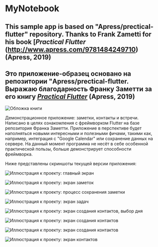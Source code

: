 # MyNotebook

## This sample app is based on "Apress/prectical-flutter" repository. Thanks to Frank Zametti for his book [*Practical Flutter* (http://www.apress.com/9781484249710) (Apress, 2019)
## Это приложение-образец основано на репозитории "Apress/prectical-flutter. Выражаю благодарность Франку Заметти за его книгу [*Practical Flutter*](http://www.apress.com/9781484249710) (Apress, 2019) 


![Обложка книги](https://github.com/Apress/practical-flutter/blob/master/9781484249710.jpg?raw=true)


Демонстрационное приложение: заметки, контакты и встречи. Написано в целях ознакомления с фреймворком Flutter на базе репозитория Франка Заметти. Приложение в перспективе будет наполняться новыми интересными и полезными фичами, такими как, например, интеграция с "Google Calendar" или сохранение данных на сервере. На данный момент программа не несёт в себе особенной практической пользы, больше демонстрирует способности фреймворка. 

Ниже представлены скриншоты текущей версии приложения:

![Иллюстрация к проекту: главный экран](https://lh3.googleusercontent.com/pw/ACtC-3fHncBsLzk7IyH0bACmsoo84mzy0yUCh0kDKkwuW1WZwoyoA2GDMs7TlUlPLb1-qfdwL2wdZGA-nvQauEwXSrG6e42ojyQL6Jt0Pm-criVmjcPOoITL5IGsM6q6hyvQrOFF5XbqXt7x9ho5g62JRWeB_g=w640-h1280-no?authuser=0)

![Иллюстрация к проекту: экран заметок](https://lh3.googleusercontent.com/pw/ACtC-3cYtwZlGSswlV7i1pUUI7ZsDyx5xrk4eq29IIwf17AHaimCgKNmSqIivqFeEoA5SYJL7DMYtoILGReBSjYLJwL0YUGwgymM5GFf27a5o0Hc2Wj-oLEno-0afnAjydFseqIVONoQicO_HNihFyn_iDnWew=w640-h1280-no?authuser=0)

![Иллюстрация к проекту: процесс сохранения заметки](https://lh3.googleusercontent.com/pw/ACtC-3f402ZSxRf3hDMPsoC0p6NEfepWZlCGavrPmC4R-56lLEz1gCp-p3JDbb6_m5N6P0mP9Py6iFspqZxI5BlVpo0gWxqZOdkTwpDZsCfpD5aiJsa5EFw_UWalAiHBXWhPnjK7P0b5VIi7ZgnAEEBw_rjGdA=w640-h1280-no?authuser=0)

![Иллюстрация к проекту: экран задач](https://lh3.googleusercontent.com/pw/ACtC-3eOjNu1iD1rlG23rAXJkyw4j6H_17IaAZCcvfZH9xZmMzWKxtgIBeaefGN_kI0FQUXtV06HwyaMGq87q3SZzIiBCSZWYAiJftkiqTIFLXOoeD3L2lHhmqMGxN9dUp91QiitCkm_zGAIhUtRWUdP7y9FxQ=w640-h1280-no?authuser=0)

![Иллюстрация к проекту: экран создания контактов, выбор дня](https://lh3.googleusercontent.com/pw/ACtC-3dG5ZNyGJupJHn5r84M-q7YhQnorYTVcTOCB5ebhwDi0hZVdGF1EeV7nWISL-PY5hjxzbvR8GfyzVHTIsRuwOEENAXROaCzNYkEzBBbLnsAXMP4sunxO1179W5xmiIMLvOcGXYC-9WoDVlqnf_2ieFJZA=w640-h1280-no?authuser=0)

![Иллюстрация к проекту: экран создания контактов](https://lh3.googleusercontent.com/pw/ACtC-3ebbAahoU3PJsi8e5m0f4kQbi_hsNhb1VJqNEcuf_ny6PHfV4AWKgJKc9X9O3BAabdRTmuSs1wYIANF2wAE69XVSjfLooQWB1ZD1iWSzMP1hUx0uPwUjIXdaYea-hyX3DD9iEE111Z_Te6XlzzxGYtHNA=w640-h1280-no?authuser=0)

![Иллюстрация к проекту: экран создания контактов](https://lh3.googleusercontent.com/pw/ACtC-3ebbAahoU3PJsi8e5m0f4kQbi_hsNhb1VJqNEcuf_ny6PHfV4AWKgJKc9X9O3BAabdRTmuSs1wYIANF2wAE69XVSjfLooQWB1ZD1iWSzMP1hUx0uPwUjIXdaYea-hyX3DD9iEE111Z_Te6XlzzxGYtHNA=w640-h1280-no?authuser=0)

![Иллюстрация к проекту: экран контактов](https://lh3.googleusercontent.com/pw/ACtC-3fl7uhHB3C9D44dyip9s2wZ-d7ZUvM-fqtYWcs2p9EFuu5ZnBBr7PIzmTnw_Hk0ofzT1z4EnQBd59rdyyBXljzrNRrrlnwyzjfcggfQW6E3mnNdQ_uAXAJAeWTp0EsNuMyWGnWDrB5HGKBIdlE-AK_xIQ=w640-h1280-no?authuser=0)
